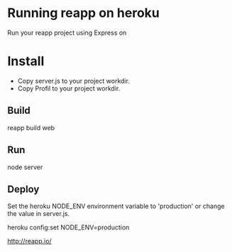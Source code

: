 # Running reapp on heroku

Run your reapp project using Express on 

# Install
- Copy server.js to your project workdir.
- Copy Profil to your project workdir.

## Build
  reapp build web

## Run
  node server
  
## Deploy

Set the heroku NODE_ENV environment variable to 'production' or change the value in server.js.
  
  heroku config:set NODE_ENV=production


http://reapp.io/

